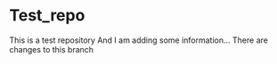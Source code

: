 # Test_repo
This is a test repository
And I am adding some information...
There are changes to this branch
